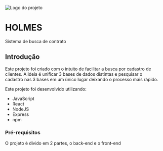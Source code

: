 ![Logo do projeto]()

# HOLMES
Sistema de busca de contrato

## Introdução
Este projeto foi criado com o intuito de facilitar a busca por cadastro de clientes. A ideia é unificar 3 bases de dados distintas e pesquisar o cadastro nas 3 bases em um único lugar deixando o processo mais rápido.

Este projeto foi desenvolvido utilizando:

- JavaScript
- React
- NodeJS
- Express
- npm

### Pré-requisitos

O projeto é divido em 2 partes, o back-end e o front-end


